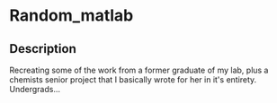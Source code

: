 # Random_matlab

## Description

Recreating some of the work from a former graduate of my lab, plus a chemists senior project that I basically wrote for her in it's entirety. Undergrads...
